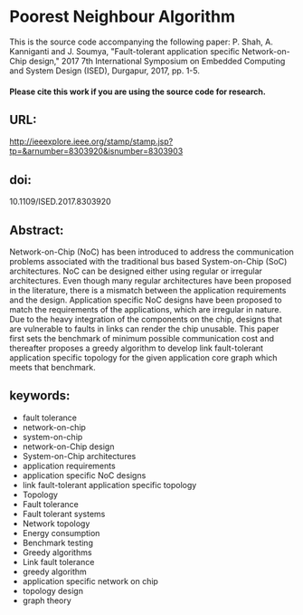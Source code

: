 # Poorest Neighbour Algorithm
This is the source code accompanying the following paper:
P. Shah, A. Kanniganti and J. Soumya, "Fault-tolerant application specific Network-on-Chip design," 2017 7th International Symposium on Embedded Computing and System Design (ISED), Durgapur, 2017, pp. 1-5.
#### Please cite this work if you are using the source code for research.

## URL: 
http://ieeexplore.ieee.org/stamp/stamp.jsp?tp=&arnumber=8303920&isnumber=8303903
## doi: 
10.1109/ISED.2017.8303920

## Abstract: 
Network-on-Chip (NoC) has been introduced to address the communication problems associated with the traditional bus based System-on-Chip (SoC) architectures. NoC can be designed either using regular or irregular architectures. Even though many regular architectures have been proposed in the literature, there is a mismatch between the application requirements and the design. Application specific NoC designs have been proposed to match the requirements of the applications, which are irregular in nature. Due to the heavy integration of the components on the chip, designs that are vulnerable to faults in links can render the chip unusable. This paper first sets the benchmark of minimum possible communication cost and thereafter proposes a greedy algorithm to develop link fault-tolerant application specific topology for the given application core graph which meets that benchmark.

## keywords: 
- fault tolerance
- network-on-chip
- system-on-chip
- network-on-Chip design
- System-on-Chip architectures
- application requirements
- application specific NoC designs
- link fault-tolerant application specific topology
- Topology
- Fault tolerance
- Fault tolerant systems
- Network topology
- Energy consumption
- Benchmark testing
- Greedy algorithms
- Link fault tolerance
- greedy algorithm
- application specific network on chip
- topology design
- graph theory
